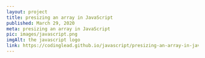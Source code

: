 ```yaml
---
layout: project
title: presizing an array in JavaScript
published: March 29, 2020
meta: presizing an array in JavaScript
pic: images/javascript.png
imgAlt: the javascript logo
link: https://codinglead.github.io/javascript/presizing-an-array-in-javascript
---
```

